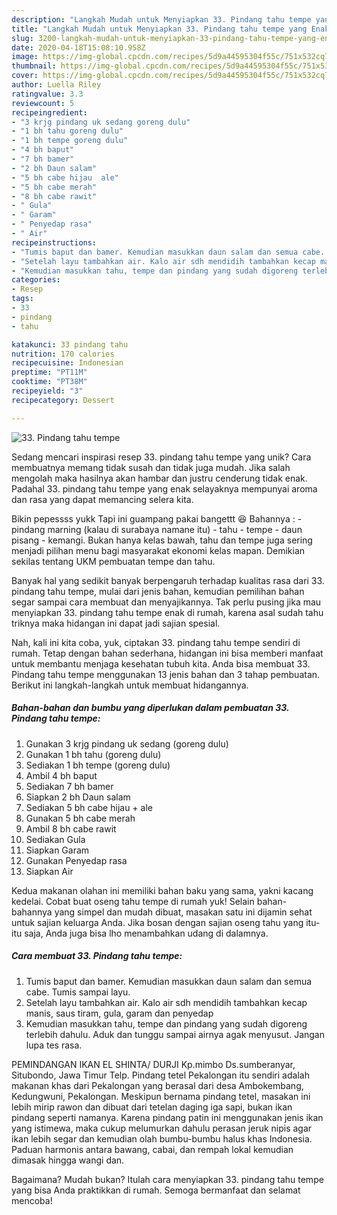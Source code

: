 ```yaml
---
description: "Langkah Mudah untuk Menyiapkan 33. Pindang tahu tempe yang Enak Banget"
title: "Langkah Mudah untuk Menyiapkan 33. Pindang tahu tempe yang Enak Banget"
slug: 3200-langkah-mudah-untuk-menyiapkan-33-pindang-tahu-tempe-yang-enak-banget
date: 2020-04-18T15:08:10.958Z
image: https://img-global.cpcdn.com/recipes/5d9a44595304f55c/751x532cq70/33-pindang-tahu-tempe-foto-resep-utama.jpg
thumbnail: https://img-global.cpcdn.com/recipes/5d9a44595304f55c/751x532cq70/33-pindang-tahu-tempe-foto-resep-utama.jpg
cover: https://img-global.cpcdn.com/recipes/5d9a44595304f55c/751x532cq70/33-pindang-tahu-tempe-foto-resep-utama.jpg
author: Luella Riley
ratingvalue: 3.3
reviewcount: 5
recipeingredient:
- "3 krjg pindang uk sedang goreng dulu"
- "1 bh tahu goreng dulu"
- "1 bh tempe goreng dulu"
- "4 bh baput"
- "7 bh bamer"
- "2 bh Daun salam"
- "5 bh cabe hijau  ale"
- "5 bh cabe merah"
- "8 bh cabe rawit"
- " Gula"
- " Garam"
- " Penyedap rasa"
- " Air"
recipeinstructions:
- "Tumis baput dan bamer. Kemudian masukkan daun salam dan semua cabe. Tumis sampai layu."
- "Setelah layu tambahkan air. Kalo air sdh mendidih tambahkan kecap manis, saus tiram, gula, garam dan penyedap"
- "Kemudian masukkan tahu, tempe dan pindang yang sudah digoreng terlebih dahulu. Aduk dan tunggu sampai airnya agak menyusut. Jangan lupa tes rasa."
categories:
- Resep
tags:
- 33
- pindang
- tahu

katakunci: 33 pindang tahu 
nutrition: 170 calories
recipecuisine: Indonesian
preptime: "PT11M"
cooktime: "PT38M"
recipeyield: "3"
recipecategory: Dessert

---
```



![33. Pindang tahu tempe](https://img-global.cpcdn.com/recipes/5d9a44595304f55c/751x532cq70/33-pindang-tahu-tempe-foto-resep-utama.jpg)

Sedang mencari inspirasi resep 33. pindang tahu tempe yang unik? Cara membuatnya memang tidak susah dan tidak juga mudah. Jika salah mengolah maka hasilnya akan hambar dan justru cenderung tidak enak. Padahal 33. pindang tahu tempe yang enak selayaknya mempunyai aroma dan rasa yang dapat memancing selera kita.

Bikin pepessss yukk Tapi ini guampang pakai bangettt 😆 Bahannya : - pindang marning (kalau di surabaya namane itu) - tahu - tempe - daun pisang - kemangi. Bukan hanya kelas bawah, tahu dan tempe juga sering menjadi pilihan menu bagi masyarakat ekonomi kelas mapan. Demikian sekilas tentang UKM pembuatan tempe dan tahu.

Banyak hal yang sedikit banyak berpengaruh terhadap kualitas rasa dari 33. pindang tahu tempe, mulai dari jenis bahan, kemudian pemilihan bahan segar sampai cara membuat dan menyajikannya. Tak perlu pusing jika mau menyiapkan 33. pindang tahu tempe enak di rumah, karena asal sudah tahu triknya maka hidangan ini dapat jadi sajian spesial.


Nah, kali ini kita coba, yuk, ciptakan 33. pindang tahu tempe sendiri di rumah. Tetap dengan bahan sederhana, hidangan ini bisa memberi manfaat untuk membantu menjaga kesehatan tubuh kita. Anda bisa membuat 33. Pindang tahu tempe menggunakan 13 jenis bahan dan 3 tahap pembuatan. Berikut ini langkah-langkah untuk membuat hidangannya.

<!--inarticleads1-->

##### Bahan-bahan dan bumbu yang diperlukan dalam pembuatan 33. Pindang tahu tempe:

1. Gunakan 3 krjg pindang uk sedang (goreng dulu)
1. Gunakan 1 bh tahu (goreng dulu)
1. Sediakan 1 bh tempe (goreng dulu)
1. Ambil 4 bh baput
1. Sediakan 7 bh bamer
1. Siapkan 2 bh Daun salam
1. Sediakan 5 bh cabe hijau + ale
1. Gunakan 5 bh cabe merah
1. Ambil 8 bh cabe rawit
1. Sediakan  Gula
1. Siapkan  Garam
1. Gunakan  Penyedap rasa
1. Siapkan  Air


Kedua makanan olahan ini memiliki bahan baku yang sama, yakni kacang kedelai. Cobat buat oseng tahu tempe di rumah yuk! Selain bahan-bahannya yang simpel dan mudah dibuat, masakan satu ini dijamin sehat untuk sajian keluarga Anda. Jika bosan dengan sajian oseng tahu yang itu-itu saja, Anda juga bisa lho menambahkan udang di dalamnya. 

<!--inarticleads2-->

##### Cara membuat 33. Pindang tahu tempe:

1. Tumis baput dan bamer. Kemudian masukkan daun salam dan semua cabe. Tumis sampai layu.
1. Setelah layu tambahkan air. Kalo air sdh mendidih tambahkan kecap manis, saus tiram, gula, garam dan penyedap
1. Kemudian masukkan tahu, tempe dan pindang yang sudah digoreng terlebih dahulu. Aduk dan tunggu sampai airnya agak menyusut. Jangan lupa tes rasa.


PEMINDANGAN IKAN EL SHINTA/ DURJI Kp.mimbo Ds.sumberanyar, Situbondo, Jawa Timur Telp. Pindang tetel Pekalongan itu sendiri adalah makanan khas dari Pekalongan yang berasal dari desa Ambokembang, Kedungwuni, Pekalongan. Meskipun bernama pindang tetel, masakan ini lebih mirip rawon dan dibuat dari tetelan daging iga sapi, bukan ikan pindang seperti namanya. Karena pindang patin ini menggunakan jenis ikan yang istimewa, maka cukup melumurkan dahulu perasan jeruk nipis agar ikan lebih segar dan kemudian olah bumbu-bumbu halus khas Indonesia. Paduan harmonis antara bawang, cabai, dan rempah lokal kemudian dimasak hingga wangi dan. 

Bagaimana? Mudah bukan? Itulah cara menyiapkan 33. pindang tahu tempe yang bisa Anda praktikkan di rumah. Semoga bermanfaat dan selamat mencoba!
